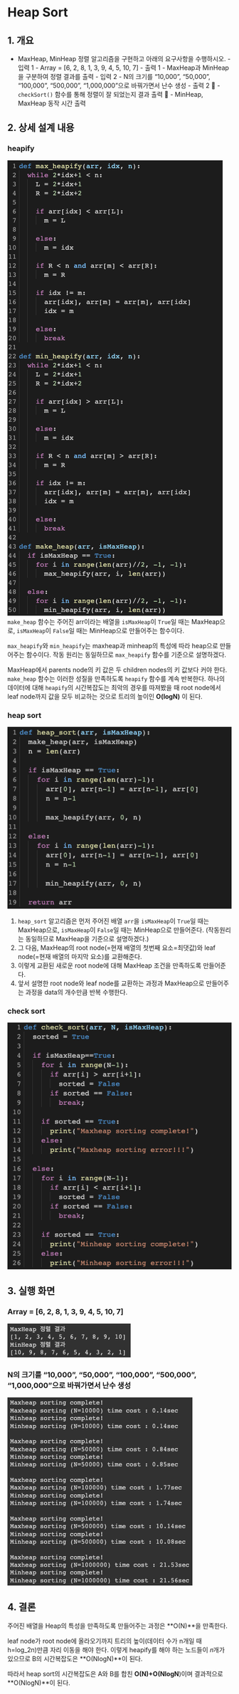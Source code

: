 # Heap Sort

## 1. 개요

- MaxHeap, MinHeap 정렬 알고리즘을 구현하고 아래의 요구사항을 수행하시오. - 입력 1 - Array = [6, 2, 8, 1, 3, 9, 4, 5, 10, 7] - 출력 1 - MaxHeap과 MinHeap을 구분하여 정렬 결과를 출력 - 입력 2 - N의 크기를 “10,000”, “50,000”, “100,000”, “500,000”, “1,000,000”으로 바꿔가면서 난수 생성 - 출력 2
   - `checkSort()` 함수를 통해 정렬이 잘 되었는지 결과 출력
   - MinHeap, MaxHeap 동작 시간 출력

## 2. 상세 설계 내용

### heapify

![](img/heapify.png)
`make_heap` 함수는 주어진 arr이라는 배열을 `isMaxHeap`이 `True`일 때는 MaxHeap으로, `isMaxHeap`이 `False`일 때는 MinHeap으로 만들어주는 함수이다.

`max_heapify`와 `min_heapify`는 maxheap과 minheap의 특성에 따라 heap으로 만들어주는 함수이다. 작동 원리는 동일하므로 `max_heapify` 함수를 기준으로 설명하겠다.

MaxHeap에서 parents node의 키 값은 두 children nodes의 키 값보다 커야 한다. `make_heap` 함수는 이러한 성질을 만족하도록 `heapify` 함수를 계속 반복한다. 하나의 데이터에 대해 `heapify`의 시간복잡도는 최악의 경우를 따져봤을 때 root node에서 leaf node까지 값을 모두 비교하는 것으로 트리의 높이인 **O(logN)** 이 된다.

### heap sort

![](img/heapsort.png)

1. `heap_sort` 알고리즘은 먼저 주어진 배열 `arr`을 `isMaxHeap`이 `True`일 때는 MaxHeap으로, `isMaxHeap`이 `False`일 때는 MinHeap으로 만들어준다. (작동원리는 동일하므로 MaxHeap을 기준으로 설명하겠다.)
2. 그 다음, MaxHeap의 root node(=현재 배열의 첫번째 요소=최댓값)와 leaf node(=현재 배열의 마지막 요소)를 교환해준다.
3. 이렇게 교환된 새로운 root node에 대해 MaxHeap 조건을 만족하도록 만들어준다.
4. 앞서 설명한 root node와 leaf node를 교환하는 과정과 MaxHeap으로 만들어주는 과정을 data의 개수만큼 반복 수행한다.

### check sort

![](img/check_sort.png)

## 3. 실행 화면

### Array = [6, 2, 8, 1, 3, 9, 4, 5, 10, 7]

![](img/output1.png)

### N의 크기를 “10,000”, “50,000”, “100,000”, “500,000”, “1,000,000”으로 바꿔가면서 난수 생성

![](img/output2.png)

## 4. 결론

주어진 배열을 Heap의 특성을 만족하도록 만들어주는 과정은 **O(N)**을 만족한다.

leaf node가 root node에 올라오기까지 트리의 높이(데이터 수가 n개일 때 h=log_2⁡n)만큼 자리 이동을 해야 한다. 이렇게 heapify를 해야 하는 노드들이 𝑛개가 있으므로 B의 시간복잡도은 **O(NlogN)**이 된다.

따라서 heap sort의 시간복잡도은 A와 B를 합친 **O(N)+O(NlogN**)이며 결과적으로 **O(NlogN)**이 된다.
